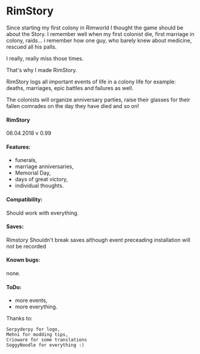 # RimStory

Since starting my first colony in Rimworld I thought the game should be about the Story.
I remember well when my first colonist die, first marriage in colony, raids... i remember how one guy, who barely knew about medicine, rescued all his palls.

I really, really miss those times.

That's why I made RimStory.

RimStory logs all important events of life in a colony life for example: deaths, marriages, epic battles and failures as well.

The colonists will organize anniversary parties, raise their glasses for their fallen comrades on the day they have died and so on!

#### RimStory 
 06.04.2018 v 0.99

#### Features:

- funerals,
- marriage anniversaries,
- Memorial Day,
- days of great victory,
- individual thoughts.


#### Compatibility:

Should work with everything.


#### Saves:

Rimstory Shouldn't break saves although event preceading installation will not be recorded

#### Known bugs:
none.

#### ToDo:
- more events,
- more everything.

Thanks to:


	Serpyderpy for logo,
	Mehni for modding tips,
	Crioware for some translations
	SoggyNoodle for everything :)